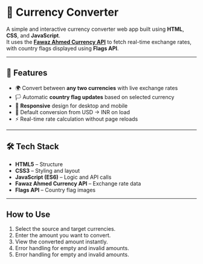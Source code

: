# 💱 Currency Converter

A simple and interactive currency converter web app built using **HTML**, **CSS**, and **JavaScript**.  
It uses the **[Fawaz Ahmed Currency API](https://github.com/fawazahmed0/currency-api)** to fetch real-time exchange rates, with country flags displayed using **Flags API**.

---

## 🚀 Features
- 🌍 Convert between **any two currencies** with live exchange rates  
- 🏳 Automatic **country flag updates** based on selected currency  
- 📱 **Responsive** design for desktop and mobile  
- 🔄 Default conversion from USD → INR on load  
- ⚡ Real-time rate calculation without page reloads

---

## 🛠 Tech Stack
- **HTML5** – Structure  
- **CSS3** – Styling and layout  
- **JavaScript (ES6)** – Logic and API calls  
- **Fawaz Ahmed Currency API** – Exchange rate data  
- **Flags API** – Country flag images  

---

## How to Use
1. Select the source and target currencies.
2. Enter the amount you want to convert.
3. View the converted amount instantly.
4. Error handling for empty and invalid amounts.
5. Error handling for empty and invalid amounts.
